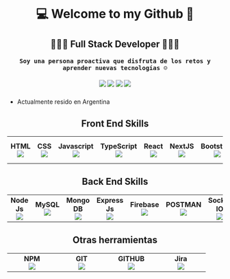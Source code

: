<h1 align="center">💻 Welcome to my Github 👋</h1>
<h2 align="center">👨🏻‍💻 Full Stack Developer 👨🏻‍💻</h2>
<h4 align="center"><samp>Soy una persona proactiva que disfruta de los retos y aprender nuevas tecnologías ☺ </samp></h4>

<h5 align="center">
  <a target="_blank" href="https://www.linkedin.com/in/escobarfranco/"><img src="https://img.shields.io/badge/-LinkedIn-0077B5?style=for-the-badge&logo=Linkedin&logoColor=white"></img></a>
<a target="_blank" href="mailto:escobarfranco95@gmail.com"><img src="https://img.shields.io/badge/-Gmail-D14836?style=for-the-badge&logo=Gmail&logoColor=white"></img></a>
<a target="_blank" href="https://instagram.com/chipiescobar"><img src="https://img.shields.io/badge/-Instagram-C13584?style=for-the-badge&logo=Instagram&logoColor=white"></img></a>
<a target="_blank" href="https://twitter.com/chippiescobar"><img src="https://img.shields.io/badge/-Twitter-1DA1F2?style=for-the-badge&logo=Twitter&logoColor=white"></img></a>
</h5>

- Actualmente resido en Argentina

<table width="420px" align="center">
    <tbody>
        <h2 align="center">Front End Skills</h2>
        <tr align="top">
            <td width="100px" align="center">
            <span><strong>HTML</strong></span><br>
            <img src="https://cdn.iconscout.com/icon/free/png-256/html5-40-1175193.png"/>
            </td> 
            <td width="100px" align="center">
            <span><strong>CSS</strong></span><br>
            <img src="https://cdn.jsdelivr.net/gh/devicons/devicon/icons/css3/css3-original.svg" />
            </td>
            <td width="100px" align="center">
            <span><strong>Javascript</strong></span><br>
            <img src="https://cdn.jsdelivr.net/gh/devicons/devicon/icons/javascript/javascript-original.svg" />
            </td>
            <td width="100px" align="center">
            <span><strong>TypeScript</strong></span><br>            
            <img src="https://cdn.jsdelivr.net/gh/devicons/devicon/icons/typescript/typescript-original.svg" />          
            </td>
            <td width="100px" align="center">
            <span><strong>React</strong></span><br>
            <img src="https://cdn.jsdelivr.net/gh/devicons/devicon/icons/react/react-original.svg" />
            </td>
            <td width="100px" align="center">
            <span><strong>NextJS</strong></span><br>            
            <img src="https://cdn.jsdelivr.net/gh/devicons/devicon/icons/nextjs/nextjs-original.svg" />          
            </td>
            <td width="100px" align="center">
            <span><strong>Bootstrap</strong></span><br>
            <img src="https://cdn.jsdelivr.net/gh/devicons/devicon/icons/bootstrap/bootstrap-original.svg" />
            </td>
            <td width="100px" align="center">
            <span><strong>Tailwind</strong></span><br>
            <img src="https://cdn.jsdelivr.net/gh/devicons/devicon/icons/tailwindcss/tailwindcss-original-wordmark.svg" />
            </td>
            <td width="100px" align="center">
            <span><strong>SASS</strong></span><br>
            <img src="https://cdn.jsdelivr.net/gh/devicons/devicon/icons/sass/sass-original.svg" />
            </td>
            <td width="100px" align="center">
            <span><strong>CSS Modules</strong></span><br>
            <img src="https://res.cloudinary.com/practicaldev/image/fetch/s--vQFo0Q_x--/c_limit%2Cf_auto%2Cfl_progressive%2Cq_auto%2Cw_880/https://thepracticaldev.s3.amazonaws.com/i/fso5smcm6exzy8eqylmr.png" />
            </td>
        </tr>
        </tbody>
    </table>
    <table width="420px" align="center">
        <tbody>
        <h2 align="center">Back End Skills</h2>
        <tr align="bottom">
            <td width="100px" align="center">
            <span><strong>Node Js</strong></span><br>
            <img src="https://cdn.jsdelivr.net/gh/devicons/devicon/icons/nodejs/nodejs-original.svg" />
            </td>
            <td width="100px" align="center">
            <span><strong>MySQL</strong></span><br>
            <img src="https://cdn.jsdelivr.net/gh/devicons/devicon/icons/mysql/mysql-original-wordmark.svg" />
            </td>
            <td width="100px" align="center">
            <span><strong>Mongo DB</strong></span><br>
            <img src="https://cdn.jsdelivr.net/gh/devicons/devicon/icons/mongodb/mongodb-original.svg" />
            </td>
            <td width="100px" align="center">
            <span><strong>Express Js</strong></span><br>
            <img src="https://cdn.jsdelivr.net/gh/devicons/devicon/icons/express/express-original-wordmark.svg"/>
            </td>
            <td width="100px" align="center">
            <span><strong>Firebase</strong></span><br>
            <img src="https://cdn.jsdelivr.net/gh/devicons/devicon/icons/firebase/firebase-plain.svg" />
            </td>
            <td width="100px" align="center">
            <span><strong>POSTMAN</strong></span><br>
            <img src="https://www.vectorlogo.zone/logos/getpostman/getpostman-icon.svg" />
            </td>
            <td width="100px" align="center">
            <span><strong>Socket IO</strong></span><br>
            <img src="https://cdn.jsdelivr.net/gh/devicons/devicon/icons/socketio/socketio-original.svg" />
            </td>
        </tr>
    </tbody>
</table>
<table width="420px" align="center">
    <tbody>
        <h2 align="center">Otras herramientas</h2>
        <tr align="top">
            <td width="100px" align="center">
            <span><strong>NPM</strong></span><br>
            <img src="https://cdn.jsdelivr.net/gh/devicons/devicon/icons/npm/npm-original-wordmark.svg" />
            </td> 
            <td width="100px" align="center">
            <span><strong>GIT</strong></span><br>
            <img src="https://cdn.jsdelivr.net/gh/devicons/devicon/icons/git/git-original-wordmark.svg" />
            </td>
            <td width="100px" align="center">
            <span><strong>GITHUB</strong></span><br>
            <img src="https://cdn.jsdelivr.net/gh/devicons/devicon/icons/github/github-original-wordmark.svg" />
            </td>
            <td width="100px" align="center">
            <span><strong>Jira</strong></span><br>
            <img src="https://cdn.jsdelivr.net/gh/devicons/devicon/icons/jira/jira-original.svg" />
            </td>
        </tr>
        </tbody>
    </table>


<!--
**EscFranco/EscFranco** is a ✨ _special_ ✨ repository because its `README.md` (this file) appears on your GitHub profile.

Here are some ideas to get you started:

- 🔭 I’m currently working on ...
- 🌱 I’m currently learning ...
- 👯 I’m looking to collaborate on ...
- 🤔 I’m looking for help with ...
- 💬 Ask me about ...
- 📫 How to reach me: ...
- 😄 Pronouns: ...
- ⚡ Fun fact: ...
-->
